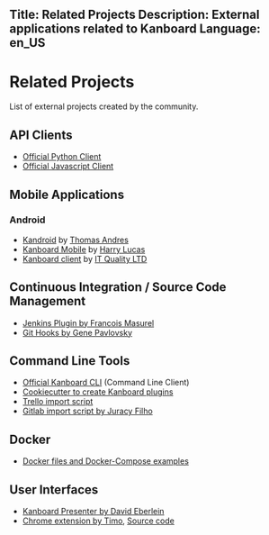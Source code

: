 Title: Related Projects
Description: External applications related to Kanboard
Language: en_US
---

Related Projects
================

List of external projects created by the community.

API Clients
-----------

- [Official Python Client](https://github.com/kanboard/python-api-client)
- [Official Javascript Client](https://github.com/kanboard/javascript-api-client)

Mobile Applications
-------------------

### Android

- [Kandroid](https://github.com/andresth/Kandroid) by [Thomas Andres](https://github.com/andresth)
- [Kanboard Mobile](https://github.com/HarryCLucas/KanboardMobile) by [Harry Lucas](http://www.harryconorlucas.com/)
- [Kanboard client](https://play.google.com/store/apps/details?id=eu.it_quality.kanboard) by [IT Quality LTD](https://it-quality.eu/)

Continuous Integration / Source Code Management
-----------------------------------------------

- [Jenkins Plugin by Francois Masurel](https://wiki.jenkins-ci.org/display/JENKINS/Kanboard+Plugin)
- [Git Hooks by Gene Pavlovsky](https://github.com/gene-pavlovsky/kanboard-git-hooks)

Command Line Tools
------------------

- [Official Kanboard CLI](https://github.com/kanboard/kanboard-cli) (Command Line Client)
- [Cookiecutter to create Kanboard plugins](https://github.com/kanboard/cookiecutter-plugin)
- [Trello import script](https://github.com/matueranet/kanboard-import-trello)
- [Gitlab import script by Juracy Filho](https://github.com/dataprev/kanboard-import-gitlab)

Docker
------

- [Docker files and Docker-Compose examples](https://github.com/kanboard/docker)

User Interfaces
---------------

- [Kanboard Presenter by David Eberlein](https://github.com/davideberlein/kanboard-presenter)
- [Chrome extension by Timo](https://chrome.google.com/webstore/detail/kanboard-quickmenu/akjbeplnnihghabpgcfmfhfmifjljneh?utm_source=chrome-ntp-icon), [Source code](https://github.com/BlueTeck/kanboard_chrome_extension)

